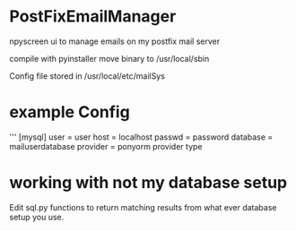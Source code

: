 # PostFixEmailManager
npyscreen ui to manage emails on my postfix mail server

compile with pyinstaller
move binary to /usr/local/sbin

Config file stored in /usr/local/etc/mailSys

# example Config
'''
[mysql]
user = user
host = localhost
passwd = password
database = mailuserdatabase
provider = ponyorm provider type


# working with not my database setup
Edit sql.py functions to return matching results from what ever database setup you use. 
